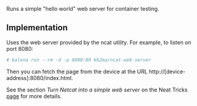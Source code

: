 Runs a simple "hello world" web server for container testing.

## Implementation

Uses the web server provided by the ncat utility. For example, to listen on port 8080:

```bash
# balena run --rm -d -p 8080:80 kb2ma/ncat-web-server
```

Then you can fetch the page from the device at the URL http://[device-address]:8080/index.html.


See the section *Turn Netcat into a simple web server* on the Neat Tricks [page](https://nmap.org/ncat/guide/ncat-tricks.html) for more details.
